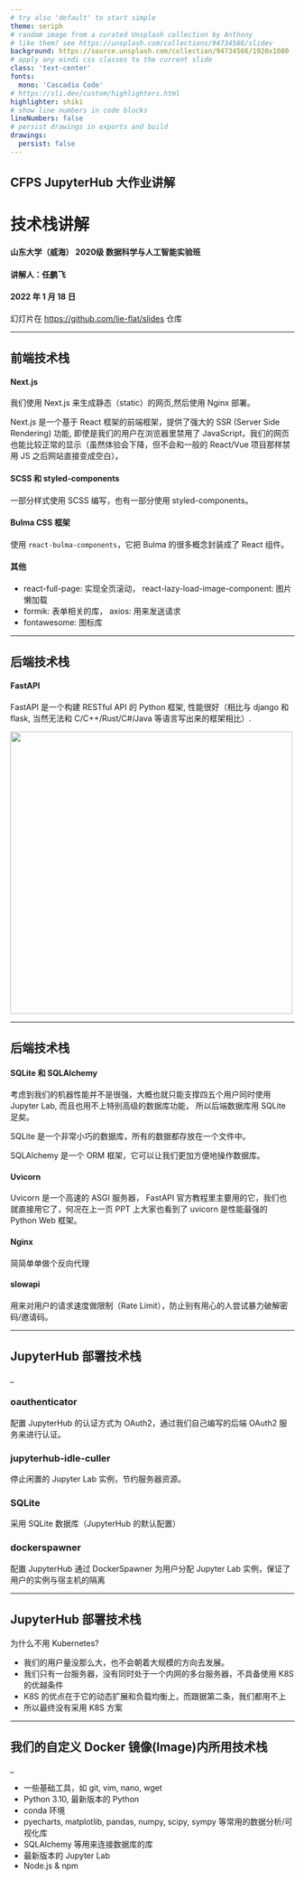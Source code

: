 ```yaml
---
# try also 'default' to start simple
theme: seriph
# random image from a curated Unsplash collection by Anthony
# like them? see https://unsplash.com/collections/94734566/slidev
background: https://source.unsplash.com/collection/94734566/1920x1080
# apply any windi css classes to the current slide
class: 'text-center'
fonts:
  mono: 'Cascadia Code'
# https://sli.dev/custom/highlighters.html
highlighter: shiki
# show line numbers in code blocks
lineNumbers: false
# persist drawings in exports and build
drawings:
  persist: false
---
```


## CFPS JupyterHub 大作业讲解

# 技术栈讲解

#### 山东大学（威海） 2020级 数据科学与人工智能实验班

#### 讲解人：任鹏飞

#### 2022 年 1 月 18 日

幻灯片在 https://github.com/lie-flat/slides 仓库

---

## 前端技术栈

#### Next.js

我们使用 Next.js 来生成静态（static）的网页,然后使用 Nginx 部署。

Next.js 是一个基于 React 框架的前端框架，提供了强大的 SSR (Server Side Rendering) 功能, 即使是我们的用户在浏览器里禁用了 JavaScript，我们的网页也能比较正常的显示（虽然体验会下降，但不会和一般的 React/Vue 项目那样禁用 JS 之后网站直接变成空白）。

#### SCSS 和 styled-components

一部分样式使用 SCSS 编写，也有一部分使用 styled-components。

#### Bulma CSS 框架

使用 `react-bulma-components`，它把 Bulma 的很多概念封装成了 React 组件。

#### 其他

- react-full-page: 实现全页滚动， react-lazy-load-image-component: 图片懒加载
- formik: 表单相关的库， axios: 用来发送请求
- fontawesome: 图标库

---

## 后端技术栈

#### FastAPI

FastAPI 是一个构建 RESTful API 的 Python 框架, 性能很好（相比与 django 和 flask, 当然无法和 C/C++/Rust/C#/Java 等语言写出来的框架相比）.

<img src="/x.png" width="500" >

---

## 后端技术栈

#### SQLite 和 SQLAlchemy

考虑到我们的机器性能并不是很强，大概也就只能支撑四五个用户同时使用 Jupyter Lab, 而且也用不上特别高级的数据库功能， 所以后端数据库用 SQLite 足矣。

SQLite 是一个非常小巧的数据库，所有的数据都存放在一个文件中。

SQLAlchemy 是一个 ORM 框架，它可以让我们更加方便地操作数据库。

#### Uvicorn

Uvicorn 是一个高速的 ASGI 服务器， FastAPI 官方教程里主要用的它，我们也就直接用它了，何况在上一页 PPT 上大家也看到了 uvicorn 是性能最强的 Python Web 框架。


#### Nginx

简简单单做个反向代理

#### slowapi

用来对用户的请求速度做限制（Rate Limit），防止别有用心的人尝试暴力破解密码/邀请码。

---

## JupyterHub 部署技术栈

_

### oauthenticator

配置 JupyterHub 的认证方式为 OAuth2，通过我们自己编写的后端 OAuth2 服务来进行认证。

### jupyterhub-idle-culler

停止闲置的 Jupyter Lab 实例，节约服务器资源。


### SQLite

采用 SQLite 数据库（JupyterHub 的默认配置）

### dockerspawner

配置 JupyterHub 通过 DockerSpawner 为用户分配 Jupyter Lab 实例，保证了用户的实例与宿主机的隔离

---

## JupyterHub 部署技术栈

为什么不用 Kubernetes?

- 我们的用户量没那么大，也不会朝着大规模的方向去发展。
- 我们只有一台服务器，没有同时处于一个内网的多台服务器，不具备使用 K8S 的优越条件
- K8S 的优点在于它的动态扩展和负载均衡上，而跟据第二条，我们都用不上
- 所以最终没有采用 K8S 方案

---

## 我们的自定义 Docker 镜像(Image)内所用技术栈
_

- 一些基础工具，如 git, vim, nano, wget
- Python 3.10, 最新版本的 Python
- conda 环境
- pyecharts, matplotlib, pandas, numpy, scipy, sympy 等常用的数据分析/可视化库
- SQLAlchemy 等用来连接数据库的库
- 最新版本的 Jupyter Lab
- Node.js & npm